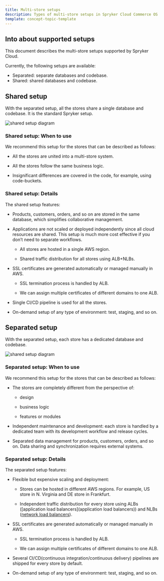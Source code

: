 ```yaml
---
title: Multi-store setups
description: Types of multi-store setups in Spryker Cloud Commerce OS
template: concept-topic-template
---
```



## Into about supported setups

This document describes the multi-store setups supported by Spryker Cloud.

Currently, the following setups are available:

* Separated: separate databases and codebase.
* Shared: shared databases and codebase.


## Shared setup

With the separated setup, all the stores share a single database and codebase. It is the standard Spryker setup.


![shared setup diagram]()


### Shared setup: When to use


We recommend this setup for the stores that can be described as follows:

* All the stores are united into a multi-store system.

* All the stores follow the same business logic.

* Insignificant differences are covered in the code, for example, using code-buckets.

### Shared setup: Details

The shared setup features:

* Products, customers, orders, and so on are stored in the same database, which simplifies collaborative management.

* Applications are not scaled or deployed independently since all cloud resources are shared. This setup is much more cost effective if you don’t need to separate workflows.

    * All stores are hosted in a single AWS region.

    * Shared traffic distribution for all stores using ALB+NLBs.

* SSL certificates are generated automatically or managed manually in AWS.

    * SSL termination process is handled by ALB.

    * We can assign multiple certificates of different domains to one ALB.

* Single CI/CD pipeline is used for all the stores.

* On-demand setup of any type of environment: test, staging, and so on.




## Separated setup

With the separated setup, each store has a dedicated database and codebase.

![shared setup diagram]()


### Separated setup: When to use

We recommend this setup for the stores that can be described as follows:

* The stores are completely different from the perspective of:

    * design

    * business logic

    * features or modules

* Independent maintenance and development: each store is handled by a dedicated team with its development workflow and release cycles.

* Separated data management for products, customers, orders, and so on. Data sharing and synchronization requires external systems.


### Separated setup: Details


The separated setup features:

* Flexible but expensive scaling and deployment:

    * Stores can be hosted in different AWS regions. For example, US store in N. Virginia and DE store in Frankfurt.

    * Independent traffic distribution for every store using ALBs ([application load balancers](application load balancers)) and NLBs ([network load balancers](https://docs.aws.amazon.com/elasticloadbalancing/latest/network/introduction.html)).

* SSL certificates are generated automatically or managed manually in AWS.

    * SSL termination process is handled by ALB.

    * We can assign multiple certificates of different domains to one ALB.

* Several CI/CD(continuous integration/continuous delivery) pipelines are shipped for every store by default.

* On-demand setup of any type of environment: test, staging, and so on.
